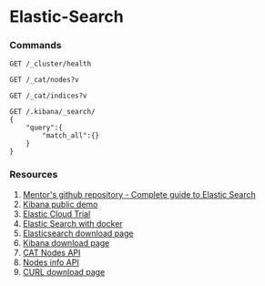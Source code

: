 # Elastic-Search

### Commands

```
GET /_cluster/health

GET /_cat/nodes?v

GET /_cat/indices?v

GET /.kibana/_search/
{
    "query":{
        "match_all":{}
    }
}
```

### Resources
1. [Mentor's github repository - Complete guide to Elastic Search](https://github.com/codingexplained/complete-guide-to-elasticsearch)
2. [Kibana public demo](https://demo.elastic.co/app/dashboards#/view/welcome_dashboard)
3. [Elastic Cloud Trial](https://info.elastic.co/elasticsearch-service-trial-course.html)
4. [Elastic Search with docker](https://www.elastic.co/guide/en/elasticsearch/reference/current/docker.html)
5. [Elasticsearch download page](https://www.elastic.co/downloads/elasticsearch)
6. [Kibana download page](https://www.elastic.co/downloads/kibana)
7. [CAT Nodes API](https://www.elastic.co/guide/en/elasticsearch/reference/current/cat-nodes.html)
8. [Nodes info API](https://www.elastic.co/guide/en/elasticsearch/reference/current/cluster-nodes-info.html)
9. [CURL download page](https://www.elastic.co/guide/en/elasticsearch/reference/current/cluster-nodes-info.html)



